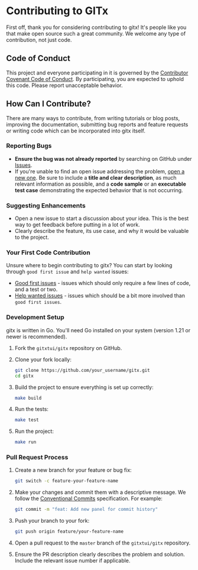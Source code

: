 # Contributing to GITx

First off, thank you for considering contributing to gitx! It's people like you that make open source such a great community. We welcome any type of contribution, not just code.

## Code of Conduct

This project and everyone participating in it is governed by the [Contributor Covenant Code of Conduct](https://www.contributor-covenant.org/version/2/1/code_of_conduct/). By participating, you are expected to uphold this code. Please report unacceptable behavior.

## How Can I Contribute?

There are many ways to contribute, from writing tutorials or blog posts, improving the documentation, submitting bug reports and feature requests or writing code which can be incorporated into gitx itself.

### Reporting Bugs

- **Ensure the bug was not already reported** by searching on GitHub under [Issues](https://github.com/gitxtui/gitx/issues).
- If you're unable to find an open issue addressing the problem, [open a new one](https://github.com/gitxtui/gitx/issues/new). Be sure to include a **title and clear description**, as much relevant information as possible, and a **code sample** or an **executable test case** demonstrating the expected behavior that is not occurring.

### Suggesting Enhancements

- Open a new issue to start a discussion about your idea. This is the best way to get feedback before putting in a lot of work.
- Clearly describe the feature, its use case, and why it would be valuable to the project.

### Your First Code Contribution

Unsure where to begin contributing to gitx? You can start by looking through `good first issue` and `help wanted` issues:

- [Good first issues](https://github.com/gitxtui/gitx/labels/good%20first%20issue) - issues which should only require a few lines of code, and a test or two.
- [Help wanted issues](https://github.com/gitxtui/gitx/labels/help%20wanted) - issues which should be a bit more involved than `good first issues`.

### Development Setup

gitx is written in Go. You'll need Go installed on your system (version 1.21 or newer is recommended).

1. Fork the `gitxtui/gitx` repository on GitHub.
2. Clone your fork locally:

    ```sh
    git clone https://github.com/your_username/gitx.git
    cd gitx
    ```

3. Build the project to ensure everything is set up correctly:

    ```sh
    make build
    ```

4. Run the tests:

    ```sh
    make test
    ```

5. Run the project:

    ```sh
    make run
    ```

### Pull Request Process

1. Create a new branch for your feature or bug fix:

    ```sh
    git switch -c feature-your-feature-name
    ```

2. Make your changes and commit them with a descriptive message. We follow the [Conventional Commits](https://www.conventionalcommits.org/en/v1.0.0/) specification. For example:

    ```sh
    git commit -m "feat: Add new panel for commit history"
    ```

3. Push your branch to your fork:

    ```sh
    git push origin feature/your-feature-name
    ```

4. Open a pull request to the `master` branch of the `gitxtui/gitx` repository.
5. Ensure the PR description clearly describes the problem and solution. Include the relevant issue number if applicable.
